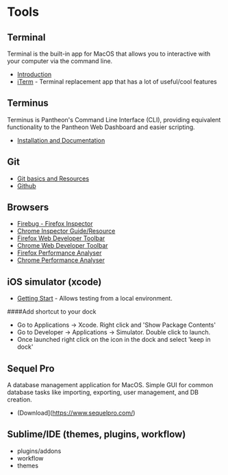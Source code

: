 # Tools 

## Terminal
Terminal is the built-in app for MacOS that allows you to interactive with your computer via the command line.

  * [Introduction](http://blog.teamtreehouse.com/introduction-to-the-mac-os-x-command-line)
  * [iTerm](https://www.iterm2.com) - Terminal replacement app that has a lot of useful/cool features

## Terminus

Terminus is Pantheon's Command Line Interface (CLI), providing equivalent functionality to the Pantheon Web Dashboard and easier scripting.

  * [Installation and Documentation](https://github.com/pantheon-systems/terminus)

## Git
  
  * [Git basics and Resources](https://git-scm.com/book/en/v2/Getting-Started-Git-Basics)
  * [Github](https://github.com)

## Browsers
  * [Firebug - Firefox Inspector](http://getfirebug.com/)
  * [Chrome Inspector Guide/Resource](https://developer.chrome.com/devtools)
  * [Firefox Web Developer Toolbar](https://addons.mozilla.org/en-US/firefox/addon/web-developer/)
  * [Chrome Web Developer Toolbar](https://chrome.google.com/webstore/detail/web-developer/bfbameneiokkgbdmiekhjnmfkcnldhhm)
  * [Firefox Performance Analyser](https://addons.mozilla.org/en-US/firefox/addon/performance-analyser/)
  * [Chrome Performance Analyser](https://chrome.google.com/webstore/detail/performance-analyser/djgfmlohefpomchfabngccpbaflcahjf)

## iOS simulator (xcode)
  * [Getting Start](https://developer.apple.com/library/content/documentation/IDEs/Conceptual/iOS_Simulator_Guide/GettingStartedwithiOSSimulator/GettingStartedwithiOSSimulator.html) - Allows testing from a local environment.

####Add shortcut to your dock
  * Go to Applications -> Xcode. Right click and 'Show Package Contents'
  * Go to Developer -> Applications -> Simulator. Double click to launch.
  * Once launched right click on the icon in the dock and select 'keep in dock'

## Sequel Pro
A database management application for MacOS. Simple GUI for common database tasks like importing, exporting, user management, and DB creation.
  * (Download](https://www.sequelpro.com/)

## Sublime/IDE (themes, plugins, workflow)
  * plugins/addons
  * workflow
  * themes